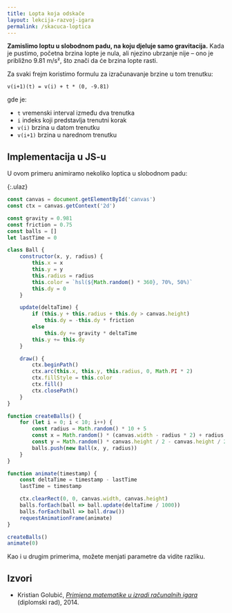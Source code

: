```yaml
---
title: Lopta koja odskače
layout: lekcija-razvoj-igara
permalink: /skacuca-loptica
---
```


**Zamislimo loptu u slobodnom padu, na koju djeluje samo gravitacija.** Kada je pustimo, početna brzina lopte je nula, ali njezino ubrzanje nije – ono je približno 9.81 m/s², što znači da će brzina lopte rasti. 

Za svaki frejm koristimo formulu za izračunavanje brzine u tom trenutku:

```
v(i+1)(t) = v(i) + t * (0, -9.81)
```

gde je:
- `t` vremenski interval između dva trenutka
- `i` indeks koji predstavlja trenutni korak
- `v(i)` brzina u datom trenutku
- `v(i+1)` brzina u narednom trenutku

## Implementacija u JS-u

U ovom primeru animiramo nekoliko loptica u slobodnom padu:

{:.ulaz}
```js
const canvas = document.getElementById('canvas')
const ctx = canvas.getContext('2d')

const gravity = 0.981
const friction = 0.75
const balls = []
let lastTime = 0

class Ball {
    constructor(x, y, radius) {
        this.x = x
        this.y = y
        this.radius = radius
        this.color = `hsl(${Math.random() * 360}, 70%, 50%)`
        this.dy = 0
    }

    update(deltaTime) {
        if (this.y + this.radius + this.dy > canvas.height)
            this.dy = -this.dy * friction
        else
            this.dy += gravity * deltaTime
        this.y += this.dy
    }

    draw() {
        ctx.beginPath()
        ctx.arc(this.x, this.y, this.radius, 0, Math.PI * 2)
        ctx.fillStyle = this.color
        ctx.fill()
        ctx.closePath()
    }
}

function createBalls() {
    for (let i = 0; i < 10; i++) {
        const radius = Math.random() * 10 + 5
        const x = Math.random() * (canvas.width - radius * 2) + radius
        const y = Math.random() * canvas.height / 2 - canvas.height / 2
        balls.push(new Ball(x, y, radius))
    }
}

function animate(timestamp) {
    const deltaTime = timestamp - lastTime
    lastTime = timestamp

    ctx.clearRect(0, 0, canvas.width, canvas.height)
    balls.forEach(ball => ball.update(deltaTime / 1000))
    balls.forEach(ball => ball.draw())
    requestAnimationFrame(animate)
}

createBalls()
animate(0)
```

Kao i u drugim primerima, možete menjati parametre da vidite razliku.

## Izvori

- Kristian Golubić, [*Primjena matematike u izradi računalnih igara*](https://urn.nsk.hr/urn:nbn:hr:217:939160) (diplomski rad), 2014.